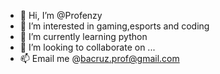 - 👋 Hi, I’m @Profenzy
- 👀 I’m interested in gaming,esports and coding
- 🌱 I’m currently learning python
- 💞️ I’m looking to collaborate on ...
- 📫 Email me @bacruz.prof@gmail.com

<!---
Profenzy/Profenzy is a ✨ special ✨ repository because its `README.md` (this file) appears on your GitHub profile.
You can click the Preview link to take a look at your changes.
--->

